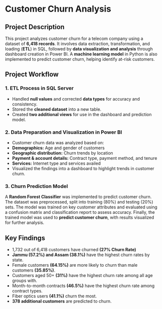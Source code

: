 # Customer Churn Analysis

## **Project Description**  
This project analyzes customer churn for a telecom company using a dataset of **6,418 records**. It involves data extraction, transformation, and loading (**ETL**) in SQL, followed by **data visualization and analysis** through dashboard creation in Power BI. A **machine learning model** in Python is also implemented to predict customer churn, helping identify at-risk customers.  

## **Project Workflow**  

### **1. ETL Process in SQL Server**  
- Handled **null values** and corrected **data types** for accuracy and consistency.  
- Stored the **cleaned dataset** into a new table.  
- Created **two additional views** for use in the dashboard and prediction model.  

### **2. Data Preparation and Visualization in Power BI**  
- Customer churn data was analyzed based on:  
- **Demographics:** Age and gender of customers
- **Geographic distribution:** Churn trends by location   
- **Payment & account details:** Contract type, payment method, and tenure  
- **Services:** Internet type and services availed
- Visualized the findings into a dashboard to highlight trends in customer churn.  

### **3. Churn Prediction Model**  
A **Random Forest Classifier** was implemented to predict customer churn. The dataset was preprocessed, split into training (80%) and testing (20%) sets. The model was trained on key customer attributes and evaluated using a confusion matrix and classification report to assess accuracy. Finally, the trained model was used to **predict customer churn**, with results visualized for further analysis.  

## **Key Findings**  
- 1,732 out of 6,418 customers have churned **(27% Churn Rate)** 
- **Jammu (57.2%) and Assam (38.1%)** have the highest churn rates by state.  
- Female customers **(64.15%)** are more likely to churn than male customers **(35.85%)**.  
- Customers aged 50+ **(31%)** have the highest churn rate among all age groups with.  
- Month-to-month contracts **(46.5%)** have the highest churn rate among contract types.  
- Fiber optics users **(41.1%)** churn the most.  
- **378 additional customers** are predicted to churn.  
